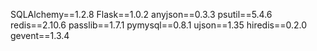 SQLAlchemy==1.2.8
Flask==1.0.2
anyjson==0.3.3
psutil==5.4.6
redis==2.10.6
passlib==1.7.1
pymysql==0.8.1
ujson==1.35
hiredis==0.2.0
gevent==1.3.4